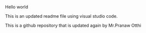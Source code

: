 Hello world

This is an updated readme file using visual studio code.

This is a github repository that is updated again by Mr.Pranaw Otthi